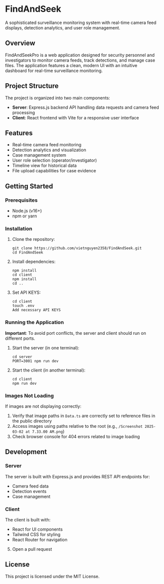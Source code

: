 # FindAndSeek

A sophisticated surveillance monitoring system with real-time camera feed displays, detection analytics, and user role management.

## Overview

FindAndSeekPro is a web application designed for security personnel and investigators to monitor camera feeds, track detections, and manage case files. The application features a clean, modern UI with an intuitive dashboard for real-time surveillance monitoring.

## Project Structure

The project is organized into two main components:

- **Server**: Express.js backend API handling data requests and camera feed processing
- **Client**: React frontend with Vite for a responsive user interface

## Features

- Real-time camera feed monitoring
- Detection analytics and visualization
- Case management system
- User role selection (operator/investigator)
- Timeline view for historical data
- File upload capabilities for case evidence

## Getting Started

### Prerequisites

- Node.js (v16+)
- npm or yarn

### Installation

1. Clone the repository:
   ```
   git clone https://github.com/vietnguyen2358/FindAndSeek.git
   cd FindAndSeek
   ```

2. Install dependencies:
   ```
   npm install
   cd client
   npm install
   cd ..
   ```

3. Set API KEYS:
   ```
   cd client
   touch .env
   Add necessary API KEYS
   ```

### Running the Application

**Important**: To avoid port conflicts, the server and client should run on different ports.

1. Start the server (in one terminal):
   ```
   cd server
   PORT=3001 npm run dev
   ```

2. Start the client (in another terminal):
   ```
   cd client
   npm run dev
   ```
   
### Images Not Loading

If images are not displaying correctly:

1. Verify that image paths in `Data.ts` are correctly set to reference files in the public directory
2. Access images using paths relative to the root (e.g., `/Screenshot 2025-03-02 at 7.33.00 AM.png`)
3. Check browser console for 404 errors related to image loading

## Development

### Server

The server is built with Express.js and provides REST API endpoints for:
- Camera feed data
- Detection events
- Case management

### Client

The client is built with:
- React for UI components
- Tailwind CSS for styling
- React Router for navigation
5. Open a pull request

## License

This project is licensed under the MIT License.
